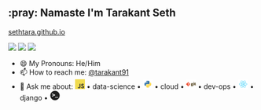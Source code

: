 <!--
### Hi there 👋


**sethtara/sethtara** is a ✨ _special_ ✨ repository because its `README.md` (this file) appears on your GitHub profile.

Here are some ideas to get you started:

- 🔭 I’m currently working on ...
- 🌱 I’m currently learning ...
- 👯 I’m looking to collaborate on ...
- 🤔 I’m looking for help with ...
- 💬 Ask me about ...
- 📫 How to reach me: ...
- 😄 Pronouns: ...
- ⚡ Fun fact: ...
-->


<!-- Heading -->
<!-- <img align=right src="https://github-readme-stats-sigma-five.vercel.app/api/top-langs/?username=sethtara&count_private=true&theme=onedark" width=350> -->

<h2>:pray: Namaste I'm Tarakant Seth</h2>

<a  href="https://sethtara.github.io/">sethtara.github.io</a>
<p>
<!-- <img src="https://komarev.com/ghpvc/?username=sethtara&label=Profile%20views&color=0e75b6&style=flat">
 -->
<p>
<a href="https://www.linkedin.com/in/tarakantseth/"><img src="https://img.shields.io/badge/-LinkedIn-blue?style=plastic&amp;labelColor=grey&amp;logo=LinkedIn&amp;alt="LinkedIn Badge"></a>
<a href="https://matrix.to/#/@yeharuto:matrix.org/"><img src="https://img.shields.io/badge/-Matrix-informational?style=plastic&amp;labelColor=grey&amp;logo=Matrix&amp;alt="Matrix Badge"></a>
<a href="https://mastodon.social/@tarakant"><img src="https://img.shields.io/badge/-mastodon-informational?style=plastic&amp;labelColor=grey&amp;logo=Mastodon&amp;alt="Mastodon Badge"></a>
</p>


 <!-- About section -->
<!--  
✨ I'm a computer science engineer and a self-taught passionate FrontEnd developer from :nepal: 
I love sharing my knowledge with others, and I do that during my free time with my friend's circle.I love contributing to opensource communities and helping them in any way possible. 
 -->
<!-- 
<img align=right src="https://github-readme-stats.vercel.app/api?username=sethtara&count_private=true&show_icons=true&theme=onelight" width=350/> -->

- 😄 My Pronouns: He/Him  
- 📫 How to reach me: [@tarakant91](https://www.twitter.com/tarakant91/)
- 💬 Ask me about: <code><img height="20" src="https://raw.githubusercontent.com/github/explore/80688e429a7d4ef2fca1e82350fe8e3517d3494d/topics/javascript/javascript.png"></code> • data-science  • <code><img height="20" src="https://raw.githubusercontent.com/github/explore/80688e429a7d4ef2fca1e82350fe8e3517d3494d/topics/python/python.png"></code>  • cloud  • <code><img height="20" src="https://raw.githubusercontent.com/github/explore/80688e429a7d4ef2fca1e82350fe8e3517d3494d/topics/git/git.png"></code>  • dev-ops  • <code><img height="20" src="https://raw.githubusercontent.com/github/explore/80688e429a7d4ef2fca1e82350fe8e3517d3494d/topics/react/react.png"></code>  • django  • <code><img height="20" src="https://raw.githubusercontent.com/github/explore/80688e429a7d4ef2fca1e82350fe8e3517d3494d/topics/terminal/terminal.png"></code>


<!-- STAT's -->
<p></p>





